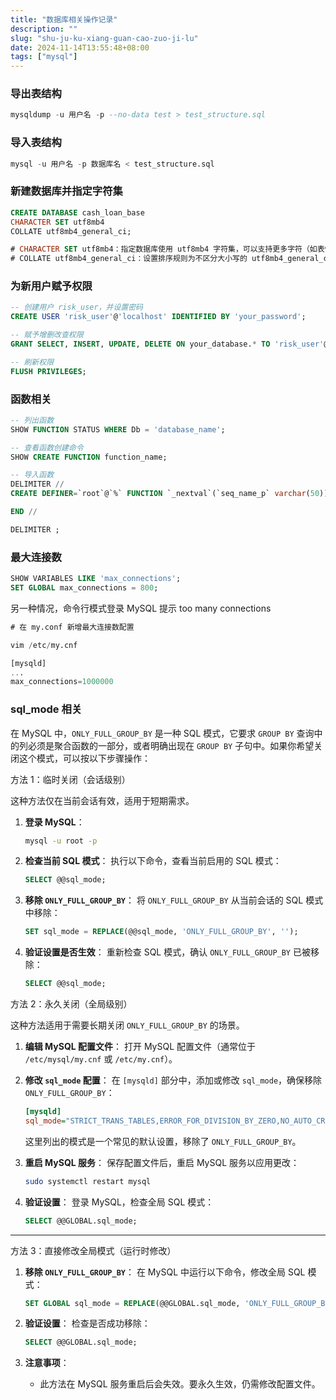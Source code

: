```yaml
---
title: "数据库相关操作记录"
description: ""
slug: "shu-ju-ku-xiang-guan-cao-zuo-ji-lu"
date: 2024-11-14T13:55:48+08:00
tags: ["mysql"]
---
```


### 导出表结构

```sql
mysqldump -u 用户名 -p --no-data test > test_structure.sql
```

### 导入表结构

```sql
mysql -u 用户名 -p 数据库名 < test_structure.sql
```

### 新建数据库并指定字符集

```sql
CREATE DATABASE cash_loan_base 
CHARACTER SET utf8mb4 
COLLATE utf8mb4_general_ci;

# CHARACTER SET utf8mb4：指定数据库使用 utf8mb4 字符集，可以支持更多字符（如表情符号）。
# COLLATE utf8mb4_general_ci：设置排序规则为不区分大小写的 utf8mb4_general_ci，方便中文或多语言应用中排序与查询的兼容性。
```

### 为新用户赋予权限


```sql
-- 创建用户 risk_user，并设置密码
CREATE USER 'risk_user'@'localhost' IDENTIFIED BY 'your_password';

-- 赋予增删改查权限
GRANT SELECT, INSERT, UPDATE, DELETE ON your_database.* TO 'risk_user'@'localhost';

-- 刷新权限
FLUSH PRIVILEGES;
```

### 函数相关

```sql
-- 列出函数
SHOW FUNCTION STATUS WHERE Db = 'database_name';

-- 查看函数创建命令
SHOW CREATE FUNCTION function_name;

-- 导入函数
DELIMITER //
CREATE DEFINER=`root`@`%` FUNCTION `_nextval`(`seq_name_p` varchar(50))  RETURNS bigint(20) READS SQL DATA BEGIN DECLARE _cur INT;   DECLARE _maxvalue BIGINT(20); DECLARE _increment INT; SET _increment = (SELECT increment_val FROM sys_sequence WHERE seq_name = seq_name_p); SET _maxvalue = (SELECT max_val FROM sys_sequence WHERE seq_name = seq_name_p); SET _cur = (SELECT current_val FROM sys_sequence WHERE seq_name = seq_name_p); UPDATE sys_sequence SET current_val = _cur + _increment WHERE seq_name = seq_name_p; IF (_cur + _increment >= _maxvalue) THEN UPDATE sys_sequence SET current_val = min_val WHERE seq_name = seq_name_p; END IF; RETURN _cur;

END //

DELIMITER ;
```

### 最大连接数

```sql
SHOW VARIABLES LIKE 'max_connections';
SET GLOBAL max_connections = 800;
```

另一种情况，命令行模式登录 MySQL 提示 too many connections

```sql
# 在 my.conf 新增最大连接数配置

vim /etc/my.cnf

[mysqld]
...
max_connections=1000000
```

### sql_mode 相关

在 MySQL 中，`ONLY_FULL_GROUP_BY` 是一种 SQL 模式，它要求 `GROUP BY` 查询中的列必须是聚合函数的一部分，或者明确出现在 `GROUP BY` 子句中。如果你希望关闭这个模式，可以按以下步骤操作：

方法 1：临时关闭（会话级别）

这种方法仅在当前会话有效，适用于短期需求。

1. **登录 MySQL**：
   ```bash
   mysql -u root -p
   ```

2. **检查当前 SQL 模式**：
   执行以下命令，查看当前启用的 SQL 模式：
   ```sql
   SELECT @@sql_mode;
   ```

3. **移除 `ONLY_FULL_GROUP_BY`**：
   将 `ONLY_FULL_GROUP_BY` 从当前会话的 SQL 模式中移除：
   ```sql
   SET sql_mode = REPLACE(@@sql_mode, 'ONLY_FULL_GROUP_BY', '');
   ```

4. **验证设置是否生效**：
   重新检查 SQL 模式，确认 `ONLY_FULL_GROUP_BY` 已被移除：
   ```sql
   SELECT @@sql_mode;
   ```

方法 2：永久关闭（全局级别）

这种方法适用于需要长期关闭 `ONLY_FULL_GROUP_BY` 的场景。

1. **编辑 MySQL 配置文件**：
   打开 MySQL 配置文件（通常位于 `/etc/mysql/my.cnf` 或 `/etc/my.cnf`）。

2. **修改 `sql_mode` 配置**：
   在 `[mysqld]` 部分中，添加或修改 `sql_mode`，确保移除 `ONLY_FULL_GROUP_BY`：
   ```ini
   [mysqld]
   sql_mode="STRICT_TRANS_TABLES,ERROR_FOR_DIVISION_BY_ZERO,NO_AUTO_CREATE_USER,NO_ENGINE_SUBSTITUTION"
   ```

   这里列出的模式是一个常见的默认设置，移除了 `ONLY_FULL_GROUP_BY`。

3. **重启 MySQL 服务**：
   保存配置文件后，重启 MySQL 服务以应用更改：
   ```bash
   sudo systemctl restart mysql
   ```

4. **验证设置**：
   登录 MySQL，检查全局 SQL 模式：
   ```sql
   SELECT @@GLOBAL.sql_mode;
   ```

---

方法 3：直接修改全局模式（运行时修改）

1. **移除 `ONLY_FULL_GROUP_BY`**：
   在 MySQL 中运行以下命令，修改全局 SQL 模式：
   ```sql
   SET GLOBAL sql_mode = REPLACE(@@GLOBAL.sql_mode, 'ONLY_FULL_GROUP_BY', '');
   ```

2. **验证设置**：
   检查是否成功移除：
   ```sql
   SELECT @@GLOBAL.sql_mode;
   ```

3. **注意事项**：
   - 此方法在 MySQL 服务重启后会失效。要永久生效，仍需修改配置文件。
